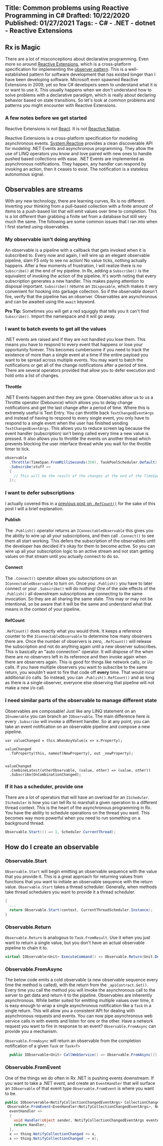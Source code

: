 Title: Common problems using Reactive Programming in C#
Drafted: 10/22/2020
Published: 01/27/2021
Tags:
    - C#
    - .NET
    - dotnet
    - Reactive Extensions
---

## Rx is Magic

There are a lot of misconceptions about declarative programming.  Even more so around [Reactive Extensions](http://reactivex.io/), which is a cross-platform specification for implementing the [observer pattern](https://en.wikipedia.org/wiki/Observer_pattern).  This is a well-established pattern for software development that has existed longer than I have been developing software.  Microsoft even spawned Reactive Extensions in 2009, yet so few C# developers seem to understand what it is or want to use it.  This usually happens when we don't understand how to solve problems with a declarative paradigm, which is really about declaring behavior based on state transitions.  So let's look at common problems and patterns you might encounter with Reactive Extensions.

### A few notes before we get started
Reactive Extensions is not [React](https://reactjs.org/).  It is not [Reactive Native](https://reactnative.dev/).

Reactive Extensions is a cross-platform specification for modeling asynchronous events.  [System.Reactive](https://github.com/dotnet/reactive) provides a clean discoverable API for modeling .NET Events and asynchronous programming.  They allow the use of LINQ operators you know and love paired with new ones to handle pushed based collections with ease.  .NET Events are implemented as asynchronous notifications. They happen, any handler can respond by invoking an action, then it ceases to exist.  The notification is a stateless autonomous signal.

## Observables are streams
With any new technology, there are learning curves, Rx is no different.  Inverting your thinking from a pull-based collection with a finite amount of items to a push-based list that will emit values over time to completion.  This is a lot different than grabbing a finite set from a database but still very much the same.  The following are some common issues that I ran into when I first started using observables.

### My observable isn't doing anything

An observable is a pipeline with a callback that gets invoked when it is subscribed to.  Every now and again, I will wire up an elegant observable pipeline, slam F5 only to see no action!  No value ticks, nothing actually happens.  After a few moments of frustration, I will realize there is no `Subscribe()` at the end of my pipeline.  In Rx, adding a `Subscribe()` is the equivalent of invoking the action of the pipeline.  It's worth noting that every subscription generates a new handler.  This makes paying attention to disposal important.  `Subscribe()` returns an `IDisposable`, which makes it very convenient for hooking into garbage collection.  So if the observable doesn't fire, verify that the pipeline has an observer.  Observables are asynchronous and can be awaited using the `await` keyword.

**Pro Tip:** Sometimes you will get a red squiggly that tells you it can't find `Subscribe()`.  Import the namespace and it will go away.

### I want to batch events to get all the values

.NET events are raised and if they are not handled you lose them.  This means you have to respond to every event that happens or lose your opportunity forever.  This becomes cumbersome if you need to track the existence of more than a single event at a time if the entire payload you want to be spread across multiple events.  You may want to batch the notifications or get all of the change notifications after a period of time.  There are several operators provided that allow you to defer execution and hold onto a list of changes.

#### Throttle

.NET Events happen and then they are gone.  Observables allow us to us a Throttle operator (Debounce) which allows you to delay change notifications and get the last change after a period of time.  Where this is extremely useful is Text Entry.  You can throttle back `TextChangedEventArgs` and instead of having to respond to every single event, you only have to respond to a single event when the user has finished sending `TextChangedEventArgs`.  This allows you to reduce screen lag because the event handler (subscription) isn't being called every time a new value is pressed.  It also allows you to throttle the events on another thread which prevents blocking the user interface thread while you wait for the throttle timer to tick.

```csharp
observable
  .Throttle(TimeSpan.FromMilliSeconds(350), TaskPoolScheduler.Default)
  .Subscribe(stuff =>
  {
    // This will be the result of the changes at the end of the TimeSpan
  });
```

### I want to defer subscriptions

I actually covered this in a [previous post on `.RefCount()`](../../src/posts/topic/rx-publish-refcount.md) for the sake of this post I will a brief explanation.

#### Publish

The `.Publish()` operator returns an `IConnectableObservable` this gives you the ability to wire up all your subscriptions, and then call `.Connect()` to see them all start working.  This defers the subscription of the observables until the developer has decided it's okay for them to become active.  So you can wire up all your subscription logic to an active stream and not start getting values on that stream until you actually connect to do so.

#### Connect
The `.Connect()` operator allows you subscriptions on an `IConnectableObservable` to turn on.  Once you `.Publish()` you have to later connect or your `.Subscribe()` will do nothing!  One of the side effects of the `.Publish()` all downstream subscriptions are connecting to the same invocation.  So they are all sharing the same state.  This may or may not be intentional, so be aware that it will be the same and understand what that means in the context of your pipeline.

#### RefCount
`.RefCount()` does exactly what you would think.  It keeps a reference counter to the `IConnectableObservable` to determine how many observers there are.  Once the number of observers is zero, `.RefCount()` will release the subscription and not do anything again until a new observer subscribes.  This is basically an "auto connection" operator.  It will dispose of the when there are no observers left in its reference and then invoke again when there are observers again.  This is good for things like network calls, or i/o calls.  If you have multiple observers you want to subscribe to the same return, you wouldn't want to fire that code off **every** time.  That would incur additional i/o calls.  So instead, you can `.Publish().RefCount()` and as long as there is a single observer, everyone else observing that pipeline will not make a new i/o call.

### I need similar parts of the observable to manage different state
Observables are composable!  Just like any LINQ statement on an `IEnumerable` you can branch an `IObservable`.  The main difference here is every `.Subscribe` will invoke a different handler.  So at any point, you can take an event notification on an observable pipeline and compose a new pipeline.

```
var valueChanged = this.WhenAnyValue(x => x.Property);

valueChanged
  .ToProperty(this, nameof(NewProperty), out _newProperty);


valueChanged
  .CombineLatest(otherObservable, (value, other) => (value, other))
  .Subscribe(OnCombinationChanged);

```

### If it has a scheduler, provide one

There are a lot of operators that will have an overload for an `IScheduler`.  `IScheduler` is how you can tell Rx to marshall a given operation to a different thread context.  This is the heart of the asynchronous programming in Rx.  You have the ability to schedule operations on the thread you want.  This becomes way more powerful when you need to run something on a background thread.

```csharp
Observable.Start(() => 1, Scheduler.CurrentThread);
```

## How do I create an observable

### Observable.Start

`Observable.Start` will begin emitting an observable sequence with the value that you provide it. This is a great approach for returning values from functions that you want to initiate an observable sequence with the return value.  `Observable.Start` takes a thread scheduler.  Generally, when methods take thread schedulers you want to provide it a thread scheduler.

```csharp
{
  ...
  return Observable.Start(context, CurrentThreadScheduler.Instance);
}
```

### Observable.Return

`Observable.Return` is analogous to `Task.FromResult`.  Use it when you just want to return a single value, but you don't have an actual observable pipeline to chain it to.

```csharp
virtual IObservable<Unit> ExecuteCommand() => Observable.Return(Unit.Default);
```

### Observable.FromAsync

The below code emits a cold observable (a new observable sequence every time the method is called), with the return from the `_apiContract.Get()`.  Every time you call the method you will invoke the asynchronous call to the server to get data and return it to the pipeline.  Observables are inherently asynchronous.  While better suited for emitting multiple values over time, it is easy enough to wrap a single asynchronous notification like a `Task` in a single return.  This will allow you a consistent API for dealing with asynchronous requests and events.  You can now pipe asynchronous web service calls in with events and listen for one or the other.  Have a network request you want to fire in response to an event?  `Observable.FromAsync` can provide you a mechanism.

`Observable.FromAsync` will return an observable from the completion notification of a given `Task` or `Task<T>`

```csharp
  public IObservable<Unit> CallWebService() => Observable.FromAsync(() => _apiContract.Get());
```

### Observable.FromEvent

One of the things we do often in Rx .NET is pushing events downstream.  If you want to take a .NET event, and create an `EventHandler` that will surface an `IObservable` of that event type `Observable.FromEvent` is where you want to be.

```csharp
public IObserverable<NotifyCollectionChangedEventArgs> CollectionChanged =
 Observable.FromEvent<EvenHandler<NotifyCollectionChangedEventArgs>, NotifyCollectionChangedEventArgs>(
  eventHandler =>
  {
    void Handler(object sender, NotifyCollectionChangedEventArgs eventArgs) => eventHandler(eventArgs)
    return Handler;
  },
  x => thing.NotifyCollectionChanged += x,
  x => thing.NotifyCollectionChanged -= x);
```